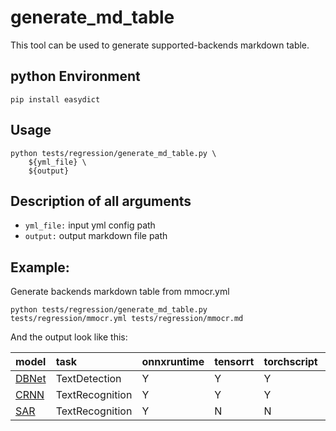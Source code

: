 # generate_md_table

This tool can be used to generate supported-backends markdown table.

## python Environment

```
pip install easydict
```

## Usage

```
python tests/regression/generate_md_table.py \
    ${yml_file} \
    ${output}
```

## Description of all arguments

- `yml_file:` input yml config path
- `output:`  output markdown file path

## Example:

Generate backends markdown table from mmocr.yml

```
python tests/regression/generate_md_table.py tests/regression/mmocr.yml tests/regression/mmocr.md
```

And the output look like this:

| model                                                                        | task            | onnxruntime | tensorrt | torchscript | pplnn | openvino | ncnn |
| :--------------------------------------------------------------------------- | :-------------- | :---------- | :------- | :---------- | :---- | :------- | :--- |
| [DBNet](https://github.com/open-mmlab/mmocr/tree/main/configs/textdet/dbnet) | TextDetection   | Y           | Y        | Y           | Y     | Y        | Y    |
| [CRNN](https://github.com/open-mmlab/mmocr/tree/main/configs/textrecog/crnn) | TextRecognition | Y           | Y        | Y           | Y     | N        | Y    |
| [SAR](https://github.com/open-mmlab/mmocr/tree/main/configs/textrecog/sar)   | TextRecognition | Y           | N        | N           | N     | N        | N    |
